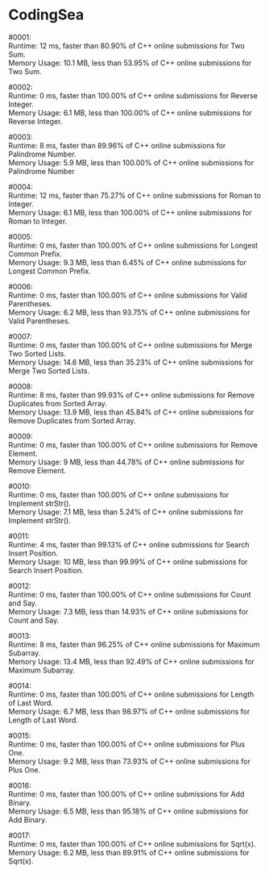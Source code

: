 # CodingSea

#0001:  
Runtime: 12 ms, faster than 80.90% of C++ online submissions for Two Sum.  
Memory Usage: 10.1 MB, less than 53.95% of C++ online submissions for Two Sum.  

#0002:  
Runtime: 0 ms, faster than 100.00% of C++ online submissions for Reverse Integer.  
Memory Usage: 6.1 MB, less than 100.00% of C++ online submissions for Reverse Integer.  

#0003:  
Runtime: 8 ms, faster than 89.96% of C++ online submissions for Palindrome Number.  
Memory Usage: 5.9 MB, less than 100.00% of C++ online submissions for Palindrome Number  

#0004:  
Runtime: 12 ms, faster than 75.27% of C++ online submissions for Roman to Integer.  
Memory Usage: 6.1 MB, less than 100.00% of C++ online submissions for Roman to Integer.  

#0005:  
Runtime: 0 ms, faster than 100.00% of C++ online submissions for Longest Common Prefix.  
Memory Usage: 9.3 MB, less than 6.45% of C++ online submissions for Longest Common Prefix.  
  
#0006:  
Runtime: 0 ms, faster than 100.00% of C++ online submissions for Valid Parentheses.  
Memory Usage: 6.2 MB, less than 93.75% of C++ online submissions for Valid Parentheses.  

#0007:  
Runtime: 0 ms, faster than 100.00% of C++ online submissions for Merge Two Sorted Lists.  
Memory Usage: 14.6 MB, less than 35.23% of C++ online submissions for Merge Two Sorted Lists.  

#0008:  
Runtime: 8 ms, faster than 99.93% of C++ online submissions for Remove Duplicates from Sorted Array.  
Memory Usage: 13.9 MB, less than 45.84% of C++ online submissions for Remove Duplicates from Sorted Array.  

#0009:  
Runtime: 0 ms, faster than 100.00% of C++ online submissions for Remove Element.  
Memory Usage: 9 MB, less than 44.78% of C++ online submissions for Remove Element.  

#0010:  
Runtime: 0 ms, faster than 100.00% of C++ online submissions for Implement strStr().  
Memory Usage: 7.1 MB, less than 5.24% of C++ online submissions for Implement strStr().  

#0011:  
Runtime: 4 ms, faster than 99.13% of C++ online submissions for Search Insert Position.  
Memory Usage: 10 MB, less than 99.99% of C++ online submissions for Search Insert Position.  

#0012:  
Runtime: 0 ms, faster than 100.00% of C++ online submissions for Count and Say.  
Memory Usage: 7.3 MB, less than 14.93% of C++ online submissions for Count and Say.  

#0013:   
Runtime: 8 ms, faster than 96.25% of C++ online submissions for Maximum Subarray.   
Memory Usage: 13.4 MB, less than 92.49% of C++ online submissions for Maximum Subarray. 

#0014:  
Runtime: 0 ms, faster than 100.00% of C++ online submissions for Length of Last Word.  
Memory Usage: 6.7 MB, less than 98.97% of C++ online submissions for Length of Last Word.  

#0015:  
Runtime: 0 ms, faster than 100.00% of C++ online submissions for Plus One.    
Memory Usage: 9.2 MB, less than 73.93% of C++ online submissions for Plus One.    

#0016:  
Runtime: 0 ms, faster than 100.00% of C++ online submissions for Add Binary.  
Memory Usage: 6.5 MB, less than 95.18% of C++ online submissions for Add Binary.  

#0017:  
Runtime: 0 ms, faster than 100.00% of C++ online submissions for Sqrt(x).  
Memory Usage: 6.2 MB, less than 89.91% of C++ online submissions for Sqrt(x).  

